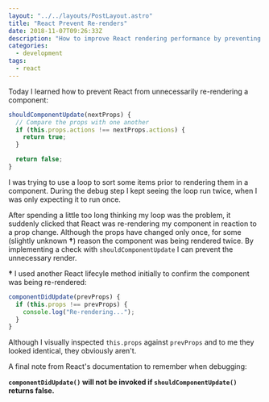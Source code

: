 ```yaml
---
layout: "../../layouts/PostLayout.astro"
title: "React Prevent Re-renders"
date: 2018-11-07T09:26:33Z
description: "How to improve React rendering performance by preventing unnecessary renders"
categories:
  - development
tags:
  - react
---
```


Today I learned how to prevent React from unnecessarily re-rendering a component:

```javascript
shouldComponentUpdate(nextProps) {
  // Compare the props with one another
  if (this.props.actions !== nextProps.actions) {
    return true;
  }

  return false;
}
```

I was trying to use a loop to sort some items prior to rendering them in a component. During the debug step I kept seeing the loop run twice, when I was only expecting it to run once.

<!--more-->

After spending a little too long thinking my loop was the problem, it suddenly clicked that React was re-rendering my component in reaction to a prop change. Although the props have changed only once, for some (slightly unknown **†**) reason the component was being rendered twice. By implementing a check with `shouldComponentUpdate` I can prevent the unnecessary render.

**†** I used another React lifecyle method initially to confirm the component was being re-rendered:

```javascript
componentDidUpdate(prevProps) {
  if (this.props !== prevProps) {
    console.log("Re-rendering...");
  }
}
```

Although I visually inspected `this.props` against `prevProps` and to me they looked identical, they obviously aren't.

A final note from React's documentation to remember when debugging:

**`componentDidUpdate()` will not be invoked if `shouldComponentUpdate()` returns false.**
